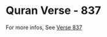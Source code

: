 # Quran Verse - 837 

For more infos, See [Verse 837](https://www.quranbookk.com/quran/search?q=837)